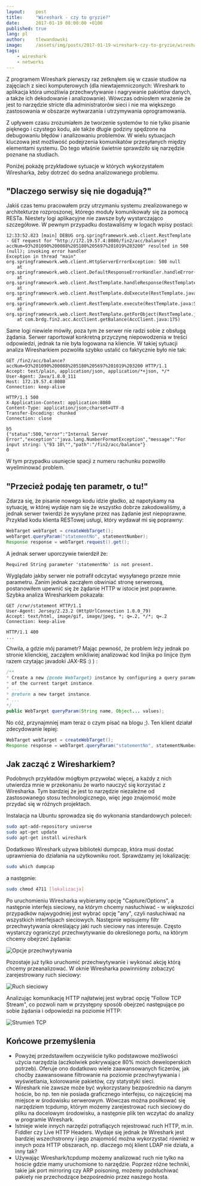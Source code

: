 ```yaml
---
layout:    post
title:     "Wireshark - czy to gryzie?"
date:      2017-01-19 08:00:00 +0100
published: true
lang: pl
author:    tlewandowski
image:     /assets/img/posts/2017-01-19-wireshark-czy-to-gryzie/wireshark.png
tags:
    - wireshark
    - networks
---
```


Z programem Wireshark pierwszy raz zetknąłem się w czasie studiów na zajęciach z sieci komputerowych (dla niewtajemniczonych: Wireshark to aplikacja która umożliwia przechwytywanie i nagrywanie pakietów danych, a także ich dekodowanie i analizowanie). Wówczas odniosłem wrażenie że jest to narzędzie stricte dla administratorów sieci i nie ma większego zastosowania w obszarze wytwarzania i utrzymywania oprogramowania.

Z upływem czasu zrozumiałem że tworzenie systemów to nie tylko pisanie pięknego i czystego kodu, ale także długie godziny spędzone na debugowaniu błędów i analizowaniu problemów. W wielu sytuacjach kluczowa jest możliwość podejrzenia komunikatów przesyłanych między elementami systemu. Do tego właśnie świetnie sprawdziło się narzędzie poznane na studiach.

Poniżej pokażę przykładowe sytuacje w których wykorzystałem Wiresharka, żeby dotrzeć do sedna analizowanego problemu.

## "Dlaczego serwisy się nie dogadują?"
Jakiś czas temu pracowałem przy utrzymaniu systemu zrealizowanego w architekturze rozproszonej, którego moduły komunikowały się za pomocą RESTa. Niestety logi aplikacyjne nie zawsze były wystarczająco szczegółowe. W pewnym przypadku dostawaliśmy w logach wpisy postaci:
```
12:33:52.823 [main] DEBUG org.springframework.web.client.RestTemplate - GET request for "http://172.19.57.4:8080/fin2/acc/balance?accNum=93%201090%200088%205180%205697%201019%203200" resulted in 500 (null); invoking error handler
Exception in thread "main" org.springframework.web.client.HttpServerErrorException: 500 null
    at org.springframework.web.client.DefaultResponseErrorHandler.handleError(DefaultResponseErrorHandler.java:94)
    at org.springframework.web.client.RestTemplate.handleResponse(RestTemplate.java:667)
    at org.springframework.web.client.RestTemplate.doExecute(RestTemplate.java:620)
    at org.springframework.web.client.RestTemplate.execute(RestTemplate.java:580)
    at org.springframework.web.client.RestTemplate.getForObject(RestTemplate.java:287)
    at com.brdg.fin2.acc.AccClient.getBalance(AccClient.java:175)
```
Same logi niewiele mówiły, poza tym że serwer nie radzi sobie z obsługą żądania. Serwer raportował konkretną przyczynę niepowodzenia w treści odpowiedzi, jednak ta nie była logowana na kliencie. W takiej sytuacji analiza Wiresharkiem pozwoliła szybko ustalić co faktycznie było nie tak:
```http
GET /fin2/acc/balance?accNum=93%201090%200088%205180%205697%201019%203200 HTTP/1.1
Accept: text/plain, application/json, application/*+json, */*
User-Agent: Java/1.8.0_111
Host: 172.19.57.4:8080
Connection: keep-alive

HTTP/1.1 500
X-Application-Context: application:8080
Content-Type: application/json;charset=UTF-8
Transfer-Encoding: chunked
Connection: close

b5
{"status":500,"error":"Internal Server Error","exception":"java.lang.NumberFormatException","message":"For input string: \"93 10\"","path":"/fin2/acc/balance"}
0
```
W tym przypadku usunięcie spacji z numeru rachunku pozwoliło wyeliminować problem.

## "Przecież podaję ten parametr, o tu!"
Zdarza się, że pisanie nowego kodu idzie gładko, aż napotykamy na sytuację, w której wydaje nam się że wszystko dobrze zakodowaliśmy, a jednak serwer twierdzi że wysyłane przez nas żądanie jest niepoprawne. Przykład kodu klienta RESTowej usługi, który wydawał mi się poprawny:
```java
WebTarget webTarget = createWebTarget();
webTarget.queryParam("statementNo", statementNumber);
Response response = webTarget.request().get();
```
A jednak serwer uporczywie twierdził że:
```
Required String parameter 'statementNo' is not present.
```
Wyglądało jakby serwer nie potrafił odczytać wysyłanego przeze mnie parametru. Zanim jednak zacząłem obwiniać stronę serwerową, postanowiłem upewnić się że żądanie HTTP w istocie jest poprawne. Szybka analiza Wiresharkiem pokazała:
```http
GET /crwr/statement HTTP/1.1
User-Agent: Jersey/2.23.2 (HttpUrlConnection 1.8.0_79)
Accept: text/html, image/gif, image/jpeg, *; q=.2, */*; q=.2
Connection: keep-alive

HTTP/1.1 400
...
```

Chwila, a gdzie mój parametr? Mając pewność, że problem leży jednak po stronie klienckiej, zacząłem wnikliwiej analizować kod linijka po linijce (tym razem czytając javadoki JAX-RS :) ) :
```java
/**
* Create a new {@code WebTarget} instance by configuring a query parameter on the URI
* of the current target instance.
* ...
* @return a new target instance.
* ...
*/
public WebTarget queryParam(String name, Object... values);
```
No cóż, przynajmniej mam teraz o czym pisać na blogu ;). Ten klient działał zdecydowanie lepiej:
```java
WebTarget webTarget = createWebTarget();
Response response = webTarget.queryParam("statementNo", statementNumber).webTarget.request().get();
```

## Jak zacząć z Wiresharkiem?
Podobnych przykładów mógłbym przywołać więcej, a każdy z nich utwierdza mnie w przekonaniu że warto nauczyć się korzystać z Wiresharka. Tym bardziej że jest to narzędzie niezależne od zastosowanego stosu technologicznego, więc jego znajomość może przydać się w różnych projektach.

Instalacja na Ubuntu sprowadza się do wykonania standardowych poleceń:
```bash
sudo apt-add-repository universe
sudo apt-get update
sudo apt-get install wireshark
```
Dodatkowo Wireshark używa biblioteki dumpcap, która musi dostać uprawnienia do działania na użytkowniku root. Sprawdzamy jej lokalizację:
```bash
sudo which dumpcap
```
a następnie:
```bash
sudo chmod 4711 [lokalizacja]
```

Po uruchomieniu Wiresharka wybieramy opcję "Capture/Options", a następnie interfejs sieciowy, na którym chcemy nasłuchiwać - w większości przypadków najwygodniej jest wybrać opcję "any", czyli nasłuchiwać na wszystkich interfejsach sieciowych. Następnie wpisujemy filtr przechwytywania określający jaki ruch sieciowy nas interesuje. Często wystarczy ograniczyć przechwytywanie do określonego portu, na którym chcemy obejrzeć żądania:

![Opcje przechwytywania](/assets/img/posts/2017-01-19-wireshark-czy-to-gryzie/1.png)

Pozostaje już tylko uruchomić przechwytywanie i wykonać akcję którą chcemy przeanalizować. W oknie Wiresharka powinniśmy zobaczyć zarejestrowany ruch sieciowy:

![Ruch sieciowy](/assets/img/posts/2017-01-19-wireshark-czy-to-gryzie/2.png)

Analizując komunikację HTTP najłatwiej jest wybrać opcję "Follow TCP Stream", co pozwoli nam w przystępny sposób obejrzeć następujące po sobie żądania i odpowiedzi na poziomie HTTP:

![Strumień TCP](/assets/img/posts/2017-01-19-wireshark-czy-to-gryzie/3.png)

## Końcowe przemyślenia
- Powyżej przedstawiłem oczywiście tylko podstawowe możliwości użycia narzędzia (aczkolwiek pokrywające 80% moich deweloperskich potrzeb). Oferuje ono dodatkowo wiele zaawansowanych ficzerów, jak choćby zaawansowane filtrowanie na poziomie przechwytywania i wyświetlania, kolorowanie pakietów, czy statystyki sieci.
- Wireshark nie zawsze może być wykorzystany bezpośrednio na danym hoście, bo np. ten nie posiada graficznego interfejsu, co najczęściej ma miejsce w środowisku serwerowym. Wówczas można posiłkować się narzędziem tcpdump, którym możemy zarejestrować ruch sieciowy do pliku na docelowym środowisku, a następnie plik ten wczytać do analizy w programie Wireshark.
- Istnieje wiele innych narzędzi potrafiących rejestrować ruch HTTP, m.in. Fiddler czy Live HTTP Headers. Wydaje się jednak że Wireshark jest bardziej wszechstronny i jego znajomość można wykorzystać również w innych poza HTTP obszarach, np. dlaczego mój klient LDAP nie działa, a inny tak?
- Używając Wireshark/tcpdump możemy analizować ruch nie tylko na hoście gdzie mamy uruchomione to narzędzie. Poprzez różne techniki, takie jak port mirroring czy ARP poisoning, możemy podsłuchiwać pakiety nie przechodzące bezpośrednio przez naszego hosta.
